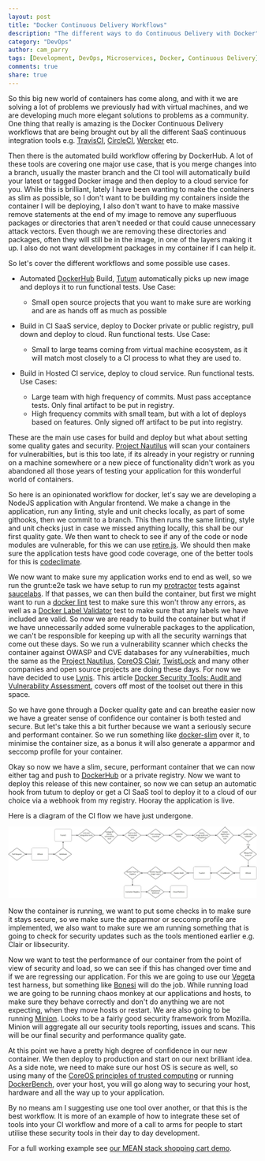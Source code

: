 ```yaml
---
layout: post
title: "Docker Continuous Delivery Workflows"
description: "The different ways to do Continuous Delivery with Docker"
category: "DevOps"
author: cam_parry
tags: [Development, DevOps, Microservices, Docker, Continuous Delivery]
comments: true
share: true
---
```


So this big new world of containers has come along, and with it we are solving a lot of problems we previously had with virtual machines, and we are developing much more elegant solutions to problems as a community. One thing that really is amazing is the Docker Continuous Delivery workflows that are being brought out by all the different SaaS continuous integration tools e.g. [TravisCI](https://travis-ci.org/), [CircleCI](https://circleci.com/), [Wercker](https://app.wercker.com/) etc. 

Then there is the automated build workflow offering by DockerHub. A lot of these tools are covering one major use case, that is you merge changes into a branch, usually the master branch and the CI tool will automatically build your latest or tagged Docker image and then deploy to a cloud service for you. While this is brilliant, lately I have been wanting to make the containers as slim as possible, so I don't want to be building my containers inside the container I will be deploying, I also don't want to have to make massive remove statements at the end of my image to remove any superfluous packages or directories that aren't needed or that could cause unnecessary attack vectors. Even though we are removing these directories and packages, often they will still be in the image, in one of the layers making it up. I also do not want development packages in my container if I can help it.

So let's cover the different workflows and some possible use cases.

- Automated [DockerHub](https://hub.docker.com/) Build, [Tutum](https://www.tutum.co/) automatically picks up new image and deploys it to run functional tests.
  Use Case: 
  - Small open source projects that you want to make sure are working and are as hands off as much as possible

- Build in CI SaaS service, deploy to Docker private or public registry, pull down and deploy to cloud. Run functional tests.
  Use Case:
  - Small to large teams coming from virtual machine ecosystem, as it will match most closely to a CI process to what they are used to.

- Build in Hosted CI service, deploy to cloud service. Run functional tests.
  Use Cases:
  - Large team with high frequency of commits. Must pass acceptance tests. Only final artifact to be put in registry.
  - High frequency commits with small team, but with a lot of deploys based on features. Only signed off artifact to be put into registry.
  

These are the main use cases for build and deploy but what about setting some quality gates and security. [Project Nautilus](http://www.slideshare.net/Docker/official-repos-and-project-nautilus) will scan your containers for vulnerabilties, but is this too late, if its already in your registry or running on a machine somewhere or a new piece of functionality didn't work as you abandoned all those years of testing your application for this wonderful world of containers.

So here is an opinionated workflow for docker, let's say we are developing a NodeJS application with Angular frontend. We make a change in the application, run any linting, style and unit checks locally, as part of some githooks, then we commit to a branch. This then runs the same linting, style and unit checks just in case we missed anything locally, this shall be our first quality gate. We then want to check to see if any of the code or node modules are vulnerable, for this we can use [retire.js](http://retirejs.github.io/retire.js/). We should then make sure the application tests have good code coverage, one of the better tools for this is [codeclimate](http://codeclimate.com/). 

We now want to make sure my application works end to end as well, so we run the grunt:e2e task we have setup to run my [protractor](https://angular.github.io/protractor/#/) tests against [saucelabs](http://saucelabs.com/). If that passes, we can then build the container, but first we might want to run a [docker lint](https://github.com/lukasmartinelli/hadolint) test to make sure this won't throw any errors, as well as a [Docker Label Validator](https://github.com/garethr/docker-label-inspector) test to make sure that any labels we have included are valid. So now we are ready to build the container but what if we have unnecessarily added some vulnerable packages to the application, we can't be responsible for keeping up with all the security warnings that come out these days. So we run a vulnerability scanner which checks the container against OWASP and CVE databases for any vulnerabilties, much the same as the [Project Nautilus](http://www.slideshare.net/Docker/official-repos-and-project-nautilus), [CoreOS Clair](https://github.com/coreos/clair), [TwistLock](https://www.twistlock.com/product/vulnerabilitymanagement/) and many other companies and open source projects are doing these days. For now we have decided to use [Lynis](https://cisofy.com/lynis/). This article [Docker Security Tools: Audit and Vulnerability Assessment](http://blyx.com/2015/12/01/docker-security-tools-audit-and-vulnerability-assessment/), covers off most of the toolset out there in this space.

So we have gone through a Docker quality gate and can breathe easier now we have a greater sense of confidence our container is both tested and secure. But let's take this a bit further because we want a seriously secure and performant container. So we run something like [docker-slim](https://github.com/cloudimmunity/docker-slim) over it, to minimise the container size, as a bonus it will also generate a apparmor and seccomp profile for your container.

Okay so now we have a slim, secure, performant container that we can now either tag and push to [DockerHub](https://hub.docker.com/) or a private registry. Now we want to deploy this release of this new container, so now we can setup an automatic hook from tutum to deploy or get a CI SaaS tool to deploy it to a cloud of our choice via a webhook from my registry. Hooray the application is live.

Here is a diagram of the CI flow we have just undergone.

![Fig 1. CI Flow](/images/2016-01-20-docker-ci-workflows/CIFlow.jpg)

Now the container is running, we want to put some checks in to make sure it stays secure, so we make sure the apparmor or seccomp profile are implemented, we also want to make sure we am running something that is going to check for security updates such as the tools mentioned earlier e.g. Clair or libsecurity. 

Now we want to test the performance of our container from the point of view of security and load, so we can see if this has changed over time and if we are regressing our application. For this we are going to use our [Vegeta](https://github.com/tsenart/vegeta) test harness, but something like [Bonesi](https://github.com/markus-go/bonesi) will do the job. While running load we are going to be running chaos monkey at our applications and hosts, to make sure they behave correctly and don't do anything we are not expecting, when they move hosts or restart. We are also going to be running [Minion](https://github.com/mozilla/minion). Looks to be a fairly good security framework from Mozilla. Minion will aggregate all our security tools reporting, issues and scans. This will be our final security and performance quality gate. 

At this point we have a pretty high degree of confidence in our new container. We then deploy to production and start on our next brilliant idea. As a side note, we need to make sure our host OS is secure as well, so using many of the [CoreOS principles of trusted computing](https://coreos.com/blog/coreos-trusted-computing) or running [DockerBench](https://github.com/docker/docker-bench-security), over your host, you will go along way to securing your host, hardware and all the way up to your application.

By no means am I suggesting use one tool over another, or that this is the best workflow. It is more of an example of how to integrate these set of tools into your CI workflow and more of a call to arms for people to start utilise these security tools in their day to day development.

For a full working example see [our MEAN stack shopping cart demo](https://github.com/Capgemini/angular-cart-demo).

